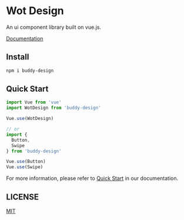 # Wot Design

An ui component library built on vue.js.

[Documentation](http://ftf.jd.com/buddy-design/)

## Install

```bash
npm i buddy-design
```

## Quick Start

```javascript
import Vue from 'vue'
import WotDesign from 'buddy-design'

Vue.use(WotDesign)

// or
import {
  Button,
  Swipe
} from 'buddy-design'

Vue.use(Button)
Vue.use(Swipe)
```

For more information, please refer to [Quick Start](http://ftf.jd.com/buddy-design/#/components/quickUse) in our documentation.

## LICENSE

[MIT](https://github.com/jd-ftf/buddy-design/blob/dev/LICENSE)
